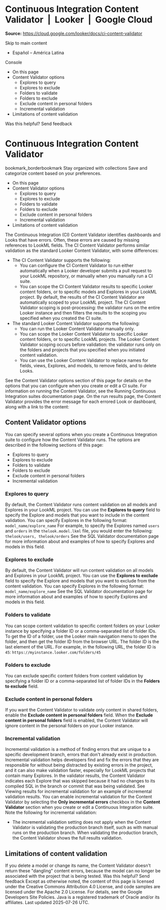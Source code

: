 # Continuous Integration Content Validator  |  Looker  |  Google Cloud

**Source:** https://cloud.google.com/looker/docs/ci-content-validator

Skip to main content 
  * Español – América Latina

Console 


  * On this page
  * Content Validator options
    * Explores to query
    * Explores to exclude
    * Folders to validate
    * Folders to exclude
    * Exclude content in personal folders
    * Incremental validation
  * Limitations of content validation




Was this helpful?
Send feedback 
#  Continuous Integration Content Validator
bookmark_borderbookmark Stay organized with collections  Save and categorize content based on your preferences.
  * On this page
  * Content Validator options
    * Explores to query
    * Explores to exclude
    * Folders to validate
    * Folders to exclude
    * Exclude content in personal folders
    * Incremental validation
  * Limitations of content validation


The Continuous Integration (CI) Content Validator identifies dashboards and Looks that have errors. Often, these errors are caused by missing references to LookML fields. 
The CI Content Validator performs similar validation as the standard Looker Content Validator, with some differences:
  * The CI Content Validator supports the following:
    * You can configure the CI Content Validator to run either automatically when a Looker developer submits a pull request to your LookML repository, or manually when you manually run a CI suite.
    * You can scope the CI Content Validator results to specific Looker content folders, or to specific models and Explores in your LookML project. By default, the results of the CI Content Validator are automatically scoped to your LookML project. The CI Content Validator scoping is post-processing: the validator runs on the entire Looker instance and then filters the results to the scoping you specified when you created the CI suite.
  * The standard Looker Content Validator supports the following:
    * You can run the Looker Content Validator manually only.
    * You can scope the Looker Content Validator to specific Looker content folders, or to specific LookML projects. The Looker Content Validator scoping occurs before validation: the validator runs only on the folders and projects that you specified when you initiated content validation.
    * You can use the Looker Content Validator to replace names for fields, views, Explores, and models, to remove fields, and to delete Looks.


See the Content Validator options section of this page for details on the options that you can configure when you create or edit a CI suite. For information on running the Content Validator, see the Running Continuous Integration suites documentation page.
On the run results page, the Content Validator provides the error message for each errored Look or dashboard, along with a link to the content:
## Content Validator options
You can specify several options when you create a Continuous Integration suite to configure how the Content Validator runs. The options are described in the following sections of this page:
  * Explores to query
  * Explores to exclude
  * Folders to validate
  * Folders to exclude
  * Exclude content in personal folders
  * Incremental validation


### Explores to query
By default, the Content Validator runs content validation on all models and Explores in your LookML project.
You can use the **Explores to query** field to specify the Explore and models that you want to include in the content validation. 
You can specify Explores in the following format: `model_name/explore_name`
For example, to specify the Explores named `users` and `orders` in the `thelook.model.lkml` file, you would enter the following: `thelook/users, thelook/orders`
See the SQL Validator documentation page for more information about and examples of how to specify Explores and models in this field.
### Explores to exclude
By default, the Content Validator will run content validation on all models and Explores in your LookML project. 
You can use the **Explores to exclude** field to specify the Explore and models that you want to exclude from the content validation. 
You can specify Explores in the following format: `model_name/explore_name`
See the SQL Validator documentation page for more information about and examples of how to specify Explores and models in this field.
### Folders to validate
You can scope content validation to specific content folders on your Looker instance by specifying a folder ID or a comma-separated list of folder IDs.
To get the ID of a folder, use the Looker main navigation menu to open the folder, and then get the folder ID from the browser URL. The folder ID is the last element of the URL. For example, in the following URL, the folder ID is `45`:
`https://myinstance.looker.com/folders/45`
### Folders to exclude
You can exclude specific content folders from content validation by specifying a folder ID or a comma-separated list of folder IDs in the **Folders to exclude** field.
### Exclude content in personal folders
If you want the Content Validator to validate only content in shared folders, enable the **Exclude content in personal folders** field. When the **Exclude content in personal folders** field is enabled, the Content Validator will ignore content in the personal folders on your Looker instance.
### Incremental validation
Incremental validation is a method of finding errors that are unique to a specific development branch, errors that don't already exist in production. Incremental validation helps developers find and fix the errors that they are responsible for without being distracted by existing errors in the project, and it can also make validation faster, especially for LookML projects that contain many Explores.
In the validator results, the Content Validator indicates each Explore that was skipped because it had no changes to its compiled SQL in the branch or commit that was being validated. See Viewing results for incremental validation for an example of incremental validation results.
You can enable incremental validation for the Content Validator by selecting the **Only incremental errors** checkbox in the **Content Validator** section when you create or edit a Continuous Integration suite.
Note the following for incremental validation:
  * The incremental validation setting does not apply when the Content Validator is validating the production branch itself, such as with manual runs on the production branch. When validating the production branch, the Content Validator shows the full results validation.


## Limitations of content validation
If you delete a model or change its name, the Content Validator doesn't return these "dangling" content errors, because the model can no longer be associated with the project that is being tested.
Was this helpful?
Send feedback 
Except as otherwise noted, the content of this page is licensed under the Creative Commons Attribution 4.0 License, and code samples are licensed under the Apache 2.0 License. For details, see the Google Developers Site Policies. Java is a registered trademark of Oracle and/or its affiliates.
Last updated 2025-07-26 UTC.


